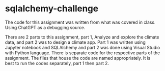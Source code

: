 # sqlalchemy-challenge

The code for this assignment was written from what was covered in class. Using ChatGPT as a debugging source.

There are 2 parts to this assignment, part 1, Analyze and explore the climate data, and part 2 was to design a climate app. Part 1 was written using Jupyter notebook and SQLAlchemy and part 2 was done using Visual Studio with Python language. There is separate code for the respective parts of the assignment. The files that house the code are named appropriately. It is best to run the codes separately, part 1 then part 2.
